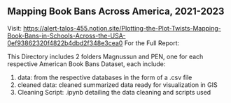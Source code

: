 ## Mapping Book Bans Across America, 2021-2023

Visit: https://alert-talos-455.notion.site/Plotting-the-Plot-Twists-Mapping-Book-Bans-in-Schools-Across-the-USA-0ef93862320f4822b4dbd2f348e3cea0
For the Full Report: 

This Directory includes 2 folders Magnussun and PEN, one for each respective American Book Bans Dataset, each include: 
1. data: from the respective databases in the form of a .csv file
2. cleaned data: cleaned summarized data ready for visualization in GIS
3. Cleaning Script: .ipynb detailing the data cleaning and scripts used 
